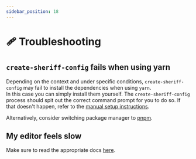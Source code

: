 ```yaml
---
sidebar_position: 18
---
```


# 🩹 Troubleshooting

## `create-sheriff-config` fails when using yarn

Depending on the context and under specific conditions, `create-sheriff-config` may fail to install the dependencies when using `yarn`. <br />
In this case you can simply install them yourself. The `create-sheriff-config` process should spit out the correct command prompt for you to do so. If that doesn't happen, refer to the [manual setup instructions](./setup/manual-setup.mdx).

Alternatively, consider switching package manager to [pnpm](https://pnpm.io/).

## My editor feels slow

Make sure to read the appropriate docs [here](./performance-considerations.mdx).
